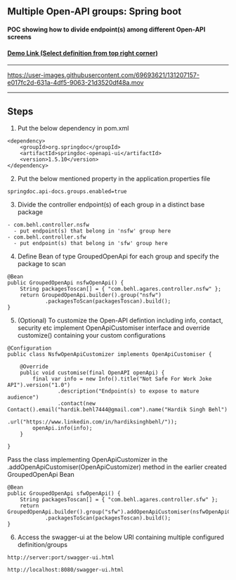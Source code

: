 ## Multiple Open-API groups: Spring boot
#### POC showing how to divide endpoint(s) among different Open-API screens
#### [Demo Link (Select definition from top right corner)](https://x2-open-api-groups-spring-boot.herokuapp.com/swagger-ui.html)
---

https://user-images.githubusercontent.com/69693621/131207157-e017fc2d-631a-4df5-9063-21d3520df48a.mov

---
## Steps 
1. Put the below dependency in pom.xml
```
<dependency>
	<groupId>org.springdoc</groupId>
	<artifactId>springdoc-openapi-ui</artifactId>
	<version>1.5.10</version>
</dependency>
```
2. Put the below mentioned property in the application.properties file
```
springdoc.api-docs.groups.enabled=true
```
3. Divide the controller endpoint(s) of each group in a distinct base package
```
- com.behl.controller.nsfw
  - put endpoint(s) that belong in 'nsfw' group here
- com.behl.controller.sfw
  - put endpoint(s) that belong in 'sfw' group here
```
4. Define Bean of type GroupedOpenApi for each group and specify the package to scan 
```
@Bean
public GroupedOpenApi nsfwOpenApi() {
	String packagesToscan[] = { "com.behl.agares.controller.nsfw" };
	return GroupedOpenApi.builder().group("nsfw")
			.packagesToScan(packagesToscan).build();
}
```
5. (Optional) To customize the Open-API defintion including info, contact, security etc implement OpenApiCustomiser interface and override customize() containing your custom configurations
```
@Configuration
public class NsfwOpenApiCustomizer implements OpenApiCustomiser {

	@Override
	public void customise(final OpenAPI openApi) {
		final var info = new Info().title("Not Safe For Work Joke API").version("1.0")
				.description("Endpoint(s) to expose to mature audience")
				.contact(new Contact().email("hardik.behl7444@gmail.com").name("Hardik Singh Behl")
						.url("https://www.linkedin.com/in/hardiksinghbehl/"));
		openApi.info(info);
	}

}

```
Pass the class implementing OpenApiCustomizer in the .addOpenApiCustomiser(OpenApiCustomizer) method in the earlier created GroupedOpenApi Bean
```
@Bean
public GroupedOpenApi sfwOpenApi() {
	String packagesToscan[] = { "com.behl.agares.controller.sfw" };
	return GroupedOpenApi.builder().group("sfw").addOpenApiCustomiser(nsfwOpenApiCustomizer)
			.packagesToScan(packagesToscan).build();
}
```
6. Access the swagger-ui at the below URI containing multiple configured definition/groups
```
http://server:port/swagger-ui.html
```
```
http://localhost:8080/swagger-ui.html
```
